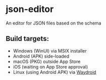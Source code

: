 # json-editor
An editor for JSON files based on the schema

## Build targets:
- Windows (WinUI) via MSIX installer
- Android (APK) side-loaded
- macOS (PKG) outside App Store
- iOS (waiting on App Store approval)
- Linux (using Android APK) via [Waydroid](https://waydro.id/)
